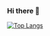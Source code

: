 ### Hi there 👋

[![Top Langs](https://github-readme-stats.vercel.app/api/top-langs/?username=dan8782)](https://github.com/dan8782/github-readme-stats&hide=javascript)
<!--
**dan8782/dan8782** is a ✨ _special_ ✨ repository because its `README.md` (this file) appears on your GitHub profile.

Here are some ideas to get you started:

- 🔭 I’m currently working on ...
- 🌱 I’m currently learning ...
- 👯 I’m looking to collaborate on ...
- 🤔 I’m looking for help with ...
- 💬 Ask me about ...
- 📫 How to reach me: ...
- 😄 Pronouns: ...
- ⚡ Fun fact: ...
-->

